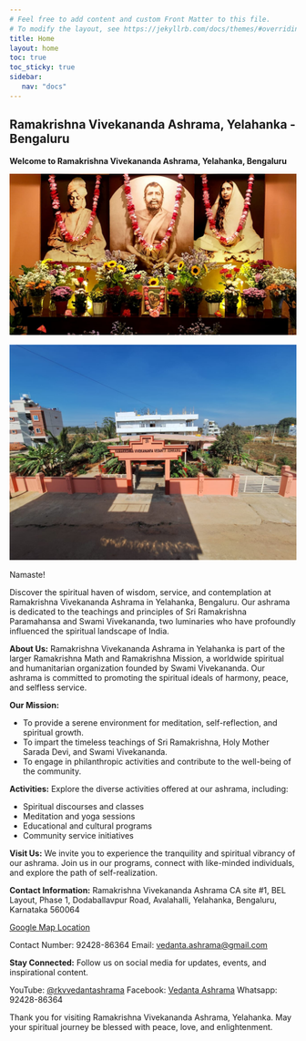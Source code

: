 ```yaml
---
# Feel free to add content and custom Front Matter to this file.
# To modify the layout, see https://jekyllrb.com/docs/themes/#overriding-theme-defaults
title: Home
layout: home
toc: true
toc_sticky: true
sidebar:
   nav: "docs"
---
```


<style>
  .center {
  display: block;
  margin-left: auto;
  margin-right: auto;
  width: 75%;
}
</style>


## Ramakrishna Vivekananda Ashrama, Yelahanka - Bengaluru

**Welcome to Ramakrishna Vivekananda Ashrama, Yelahanka, Bengaluru**

![Sharda Maa, Ramakrishna Paramhamsa, Swami Vivekananda](/assets/images/rkm-trinity.jpg)


![Yelahanka, Bengaluru Ashrama](/assets/images/ashramaphoto1.jpg)

Namaste!

Discover the spiritual haven of wisdom, service, and contemplation at Ramakrishna Vivekananda Ashrama in Yelahanka, Bengaluru. Our ashrama is dedicated to the teachings and principles of Sri Ramakrishna Paramahansa and Swami Vivekananda, two luminaries who have profoundly influenced the spiritual landscape of India.

**About Us:**
Ramakrishna Vivekananda Ashrama in Yelahanka is part of the larger Ramakrishna Math and Ramakrishna Mission, a worldwide spiritual and humanitarian organization founded by Swami Vivekananda. Our ashrama is committed to promoting the spiritual ideals of harmony, peace, and selfless service.

**Our Mission:**
- To provide a serene environment for meditation, self-reflection, and spiritual growth.
- To impart the timeless teachings of Sri Ramakrishna, Holy Mother Sarada Devi, and Swami Vivekananda.
- To engage in philanthropic activities and contribute to the well-being of the community.

**Activities:**
Explore the diverse activities offered at our ashrama, including:
- Spiritual discourses and classes
- Meditation and yoga sessions
- Educational and cultural programs
- Community service initiatives

**Visit Us:**
We invite you to experience the tranquility and spiritual vibrancy of our ashrama. Join us in our programs, connect with like-minded individuals, and explore the path of self-realization.

**Contact Information:**
Ramakrishna Vivekananda Ashrama
CA site #1, BEL Layout, Phase 1, Dodaballavpur Road, Avalahalli, Yelahanka, Bengaluru, Karnataka 560064

[Google Map Location](https://www.google.com/maps/place/Ramakrishna+Vivekananda+Vedanta+Ashrama/@13.139331,77.5614448,17z/data=!4m6!3m5!1s0x3bae22076c331601:0x654913c41b9054b1!8m2!3d13.1388838!4d77.5608645!16s%2Fg%2F11f333j3hg?entry=ttu)


Contact Number: 92428-86364
Email: vedanta.ashrama@gmail.com


**Stay Connected:**
Follow us on social media for updates, events, and inspirational content.

YouTube:  [@rkvvedantashrama](https://www.youtube.com/@rkvvedantashrama)
Facebook: [Vedanta Ashrama](https://www.facebook.com/vedantaashrama/)
Whatsapp: 92428-86364

Thank you for visiting Ramakrishna Vivekananda Ashrama, Yelahanka. May your spiritual journey be blessed with peace, love, and enlightenment.


